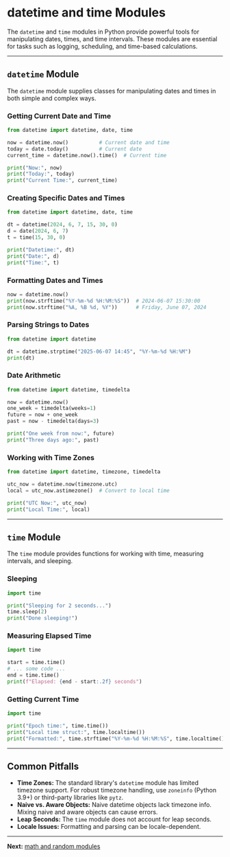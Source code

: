 # datetime and time Modules

The `datetime` and `time` modules in Python provide powerful tools for manipulating dates, times, and time intervals. These modules are essential for tasks such as logging, scheduling, and time-based calculations.

---

## `datetime` Module

The `datetime` module supplies classes for manipulating dates and times in both simple and complex ways.

### Getting Current Date and Time

```python
from datetime import datetime, date, time

now = datetime.now()          # Current date and time
today = date.today()          # Current date
current_time = datetime.now().time()  # Current time

print("Now:", now)
print("Today:", today)
print("Current Time:", current_time)
```

### Creating Specific Dates and Times

```python
from datetime import datetime, date, time

dt = datetime(2024, 6, 7, 15, 30, 0)
d = date(2024, 6, 7)
t = time(15, 30, 0)

print("Datetime:", dt)
print("Date:", d)
print("Time:", t)
```

### Formatting Dates and Times

```python
now = datetime.now()
print(now.strftime("%Y-%m-%d %H:%M:%S"))  # 2024-06-07 15:30:00
print(now.strftime("%A, %B %d, %Y"))      # Friday, June 07, 2024
```

### Parsing Strings to Dates

```python
from datetime import datetime

dt = datetime.strptime("2025-06-07 14:45", "%Y-%m-%d %H:%M")
print(dt)
```

### Date Arithmetic

```python
from datetime import datetime, timedelta

now = datetime.now()
one_week = timedelta(weeks=1)
future = now + one_week
past = now - timedelta(days=3)

print("One week from now:", future)
print("Three days ago:", past)
```

### Working with Time Zones

```python
from datetime import datetime, timezone, timedelta

utc_now = datetime.now(timezone.utc)
local = utc_now.astimezone()  # Convert to local time

print("UTC Now:", utc_now)
print("Local Time:", local)
```

---

## `time` Module

The `time` module provides functions for working with time, measuring intervals, and sleeping.

### Sleeping

```python
import time

print("Sleeping for 2 seconds...")
time.sleep(2)
print("Done sleeping!")
```

### Measuring Elapsed Time

```python
import time

start = time.time()
# ... some code ...
end = time.time()
print(f"Elapsed: {end - start:.2f} seconds")
```

### Getting Current Time

```python
import time

print("Epoch time:", time.time())
print("Local time struct:", time.localtime())
print("Formatted:", time.strftime("%Y-%m-%d %H:%M:%S", time.localtime()))
```

---

## Common Pitfalls

- **Time Zones:** The standard library's `datetime` module has limited timezone support. For robust timezone handling, use `zoneinfo` (Python 3.9+) or third-party libraries like `pytz`.
- **Naive vs. Aware Objects:** Naive datetime objects lack timezone info. Mixing naive and aware objects can cause errors.
- **Leap Seconds:** The `time` module does not account for leap seconds.
- **Locale Issues:** Formatting and parsing can be locale-dependent.

---

**Next:** [math and random modules](#)
